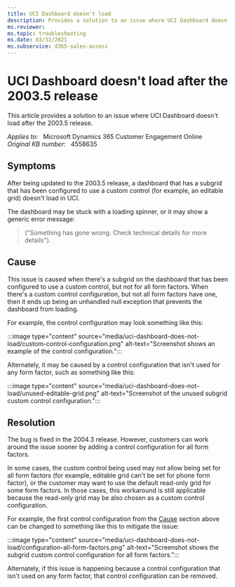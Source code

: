 ```yaml
---
title: UCI Dashboard doesn't load
description: Provides a solution to an issue where UCI Dashboard doesn't load after the 2003.5 release.
ms.reviewer: 
ms.topic: troubleshooting
ms.date: 03/31/2021
ms.subservice: d365-sales-access
---
```

# UCI Dashboard doesn't load after the 2003.5 release

This article provides a solution to an issue where UCI Dashboard doesn't load after the 2003.5 release.

_Applies to:_ &nbsp; Microsoft Dynamics 365 Customer Engagement Online  
_Original KB number:_ &nbsp; 4558635

## Symptoms

After being updated to the 2003.5 release, a dashboard that has a subgrid that has been configured to use a custom control (for example, an editable grid) doesn't load in UCI.

The dashboard may be stuck with a loading spinner, or it may show a generic error message:

> ("Something has gone wrong. Check technical details for more details").

## Cause

This issue is caused when there's a subgrid on the dashboard that has been configured to use a custom control, but not for all form factors. When there's a custom control configuration, but not all form factors have one, then it ends up being an unhandled null exception that prevents the dashboard from loading.

For example, the control configuration may look something like this:

:::image type="content" source="media/uci-dashboard-does-not-load/custom-control-configuration.png" alt-text="Screenshot shows an example of the control configuration.":::

Alternately, it may be caused by a control configuration that isn't used for any form factor, such as something like this:

:::image type="content" source="media/uci-dashboard-does-not-load/unused-editable-grid.png" alt-text="Screenshot of the unused subgrid custom control configuration.":::

## Resolution

The bug is fixed in the 2004.3 release. However, customers can work around the issue sooner by adding a control configuration for all form factors.

In some cases, the custom control being used may not allow being set for all form factors (for example, editable grid can't be set for phone form factor), or the customer may want to use the default read-only grid for some form factors. In those cases, this workaround is still applicable because the read-only grid may be also chosen as a custom control configuration.

For example, the first control configuration from the [Cause](#cause) section above can be changed to something like this to mitigate the issue:

:::image type="content" source="media/uci-dashboard-does-not-load/configuration-all-form-factors.png" alt-text="Screenshot shows the subgrid custom control configuration for all form factors.":::

Alternately, if this issue is happening because a control configuration that isn't used on any form factor, that control configuration can be removed.
